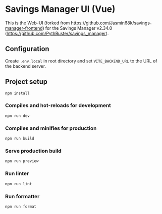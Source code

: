 # Savings Manager UI (Vue)

This is the Web-UI (forked from https://github.com/Jasmin68k/savings-manager-frontend) for the
Savings Manager v2.34.0 (https://github.com/PythBuster/savings_manager).


## Configuration

Create `.env.local` in root directory and set `VITE_BACKEND_URL` to the URL of the backend server.


## Project setup

```
npm install
```


### Compiles and hot-reloads for development

```
npm run dev
```

### Compiles and minifies for production

```
npm run build
```

### Serve production build

```
npm run preview
```

### Run linter

```
npm run lint
```

### Run formatter

```
npm run format
```